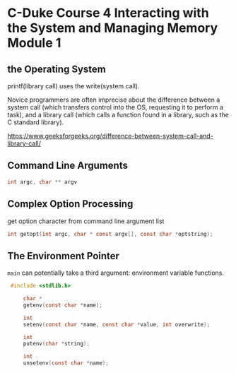 
# C-Duke Course 4 Interacting with the System and Managing Memory Module 1 


## the Operating System

printf(library call)  uses the write(system call).

Novice programmers are often imprecise about the difference between a system call (which transfers control into the OS, requesting it to perform a task), and a library call (which calls a function found in a library, such as the C standard library).

https://www.geeksforgeeks.org/difference-between-system-call-and-library-call/


## Command Line Arguments
```c 
int argc, char ** argv
```

## Complex Option Processing
get option character from command line argument list

```c
int getopt(int argc, char * const argv[], const char *optstring);
```


## The Environment Pointer
`main` can potentially take a third argument: environment variable functions.

```c
 #include <stdlib.h>

     char *
     getenv(const char *name);

     int
     setenv(const char *name, const char *value, int overwrite);

     int
     putenv(char *string);

     int
     unsetenv(const char *name);
```
